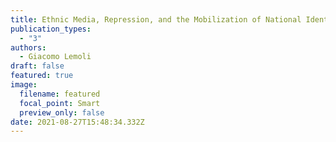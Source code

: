 ```yaml
---
title: Ethnic Media, Repression, and the Mobilization of National Identity
publication_types:
  - "3"
authors:
  - Giacomo Lemoli
draft: false
featured: true
image:
  filename: featured
  focal_point: Smart
  preview_only: false
date: 2021-08-27T15:48:34.332Z
---
```

